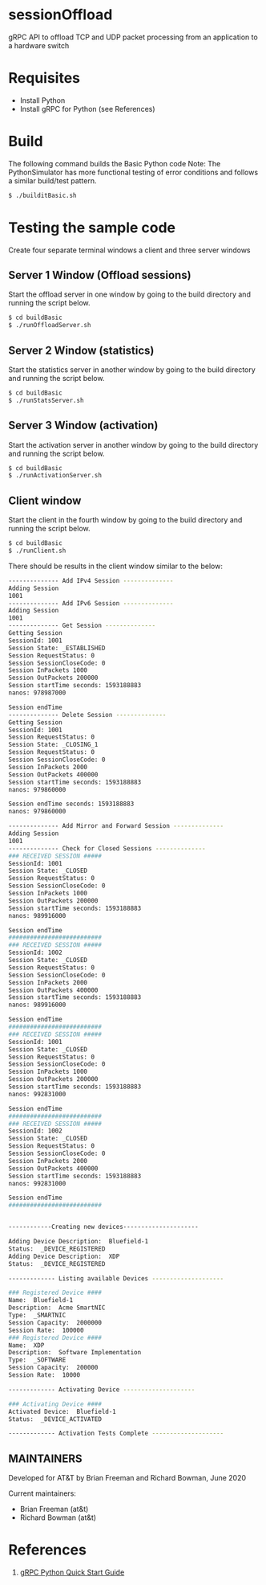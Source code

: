 
# sessionOffload

gRPC API to offload TCP and UDP packet processing from an application to a hardware switch

# Requisites

* Install Python
* Install gRPC for Python (see References)

# Build

The following command builds the Basic Python code
Note: The PythonSimulator has more functional testing of error conditions and follows a similar build/test pattern.

```bash
$ ./builditBasic.sh
```

# Testing the sample code

Create four separate terminal windows a client and three server windows

## Server 1  Window (Offload sessions)

Start the offload server in one window by going to the build directory and running the script below.

```bash
$ cd buildBasic
$ ./runOffloadServer.sh
```
## Server 2 Window (statistics)

Start the statistics server in another window by going to the build directory and running the script below.

```bash
$ cd buildBasic
$ ./runStatsServer.sh
```

## Server 3 Window (activation)

Start the activation server in another window by going to the build directory and running the script below.

```bash
$ cd buildBasic
$ ./runActivationServer.sh
```

## Client window

Start the client in the fourth window by going to the build directory and running the script below.

```bash
$ cd buildBasic
$ ./runClient.sh
```
There should be results in the client window similar to the below:

```bash
-------------- Add IPv4 Session --------------
Adding Session
1001
-------------- Add IPv6 Session --------------
Adding Session
1001
-------------- Get Session --------------
Getting Session
SessionId: 1001
Session State: _ESTABLISHED
Session RequestStatus: 0
Session SessionCloseCode: 0
Session InPackets 1000
Session OutPackets 200000
Session startTime seconds: 1593188883
nanos: 978987000

Session endTime
-------------- Delete Session --------------
Getting Session
SessionId: 1001
Session RequestStatus: 0
Session State: _CLOSING_1
Session RequestStatus: 0
Session SessionCloseCode: 0
Session InPackets 2000
Session OutPackets 400000
Session startTime seconds: 1593188883
nanos: 979860000

Session endTime seconds: 1593188883
nanos: 979860000

-------------- Add Mirror and Forward Session --------------
Adding Session
1001
-------------- Check for Closed Sessions --------------
### RECEIVED SESSION #####
SessionId: 1001
Session State: _CLOSED
Session RequestStatus: 0
Session SessionCloseCode: 0
Session InPackets 1000
Session OutPackets 200000
Session startTime seconds: 1593188883
nanos: 989916000

Session endTime
##########################
### RECEIVED SESSION #####
SessionId: 1002
Session State: _CLOSED
Session RequestStatus: 0
Session SessionCloseCode: 0
Session InPackets 2000
Session OutPackets 400000
Session startTime seconds: 1593188883
nanos: 989916000

Session endTime
##########################
### RECEIVED SESSION #####
SessionId: 1001
Session State: _CLOSED
Session RequestStatus: 0
Session SessionCloseCode: 0
Session InPackets 1000
Session OutPackets 200000
Session startTime seconds: 1593188883
nanos: 992831000

Session endTime
##########################
### RECEIVED SESSION #####
SessionId: 1002
Session State: _CLOSED
Session RequestStatus: 0
Session SessionCloseCode: 0
Session InPackets 2000
Session OutPackets 400000
Session startTime seconds: 1593188883
nanos: 992831000

Session endTime
##########################


------------Creating new devices---------------------

Adding Device Description:  Bluefield-1
Status:  _DEVICE_REGISTERED
Adding Device Description:  XDP
Status:  _DEVICE_REGISTERED

------------- Listing available Devices --------------------

### Registered Device ####
Name:  Bluefield-1
Description:  Acme SmartNIC
Type:  _SMARTNIC
Session Capacity:  2000000
Session Rate:  100000
### Registered Device ####
Name:  XDP
Description:  Software Implementation
Type:  _SOFTWARE
Session Capacity:  200000
Session Rate:  10000

------------- Activating Device --------------------

### Activating Device ####
Activated Device:  Bluefield-1
Status:  _DEVICE_ACTIVATED

------------- Activation Tests Complete --------------------

```

MAINTAINERS
-----------

Developed for AT&T by Brian Freeman and Richard Bowman, June 2020

Current maintainers:
 * Brian Freeman (at&t)
 * Richard Bowman (at&t)

# References

1. [gRPC Python Quick Start Guide](https://grpc.io/docs/quickstart/python/)


